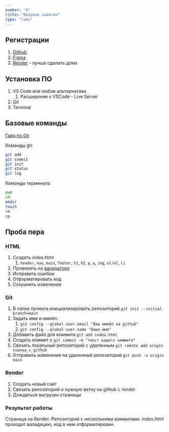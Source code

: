 ```yaml
---
number: "0"
title: "Вводное занятие"
type: "labs"
---
```


## Регистрации

1. [Github](//github.com)
1. [Figma](//figma.com)
1. [Render](//www.render.com) - лучше сделать дома

## Установка ПО

1. VS Code или любая альтернатива
    1. Расширение к VSCode - Live Server
1. Git
1. Terminal

## Базовые команды

[Гайд по Git](/useful/git)

Команды git:

```bash
git add
git commit
git init
git status
git log
```

Команды терминала

```bash
pwd
cd
mkdir
touch
rm
cp
```

## Проба пера

### HTML

1. Создать index.html
    1. `header`, `nav`, `main`, `footer`, `h1`, `h2`, `p`, `a`, `img`, `ul/ol`, `li`
1. Проверить на [валидаторе](https://validator.w3.org/)
1. Исправить ошибки
1. Отформатировать код
1. Сохранить изменения

### Git

1. В папке проекта инициализировать репозиторий `git init --initial-branch=main`
1. Задать имя и имейл:
    1. `git config --global user.email "Ваш имейл на github"`
    1. `git config --global user.name "Ваше имя"`
1. Добавить файл для коммита `git add index.html`
1. Создать коммит с `git commit -m "текст вашего коммита"`
1. Связать локальный репозиторий с удаленным `git remote add origin ссылка_с_github`
1. Отправить изменения на удаленный репозиторий `git push -u origin main`

### Render

1. Создать новый сайт
1. Связать репозиторий и нужную ветку на github с render
1. Дождаться выгрузки страницы

### Результат работы

Страница на Render. Репозиторий с несколькими коммитами. index.html проходит валидацию, код в нем отформатирован.

